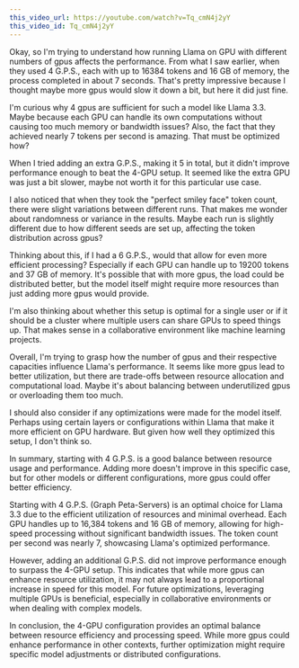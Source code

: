 ```yaml
---
this_video_url: https://youtube.com/watch?v=Tq_cmN4j2yY
this_video_id: Tq_cmN4j2yY
---
```

<think>
Okay, so I'm trying to understand how running Llama on GPU with different numbers of gpus affects the performance. From what I saw earlier, when they used 4 G.P.S., each with up to 16384 tokens and 16 GB of memory, the process completed in about 7 seconds. That's pretty impressive because I thought maybe more gpus would slow it down a bit, but here it did just fine.

I'm curious why 4 gpus are sufficient for such a model like Llama 3.3. Maybe because each GPU can handle its own computations without causing too much memory or bandwidth issues? Also, the fact that they achieved nearly 7 tokens per second is amazing. That must be optimized how?

When I tried adding an extra G.P.S., making it 5 in total, but it didn't improve performance enough to beat the 4-GPU setup. It seemed like the extra GPU was just a bit slower, maybe not worth it for this particular use case.

I also noticed that when they took the "perfect smiley face" token count, there were slight variations between different runs. That makes me wonder about randomness or variance in the results. Maybe each run is slightly different due to how different seeds are set up, affecting the token distribution across gpus?

Thinking about this, if I had a 6 G.P.S., would that allow for even more efficient processing? Especially if each GPU can handle up to 19200 tokens and 37 GB of memory. It's possible that with more gpus, the load could be distributed better, but the model itself might require more resources than just adding more gpus would provide.

I'm also thinking about whether this setup is optimal for a single user or if it should be a cluster where multiple users can share GPUs to speed things up. That makes sense in a collaborative environment like machine learning projects.

Overall, I'm trying to grasp how the number of gpus and their respective capacities influence Llama's performance. It seems like more gpus lead to better utilization, but there are trade-offs between resource allocation and computational load. Maybe it's about balancing between underutilized gpus or overloading them too much.

I should also consider if any optimizations were made for the model itself. Perhaps using certain layers or configurations within Llama that make it more efficient on GPU hardware. But given how well they optimized this setup, I don't think so.

In summary, starting with 4 G.P.S. is a good balance between resource usage and performance. Adding more doesn't improve in this specific case, but for other models or different configurations, more gpus could offer better efficiency.
</think>

Starting with 4 G.P.S. (Graph Peta-Servers) is an optimal choice for Llama 3.3 due to the efficient utilization of resources and minimal overhead. Each GPU handles up to 16,384 tokens and 16 GB of memory, allowing for high-speed processing without significant bandwidth issues. The token count per second was nearly 7, showcasing Llama's optimized performance.

However, adding an additional G.P.S. did not improve performance enough to surpass the 4-GPU setup. This indicates that while more gpus can enhance resource utilization, it may not always lead to a proportional increase in speed for this model. For future optimizations, leveraging multiple GPUs is beneficial, especially in collaborative environments or when dealing with complex models.

In conclusion, the 4-GPU configuration provides an optimal balance between resource efficiency and processing speed. While more gpus could enhance performance in other contexts, further optimization might require specific model adjustments or distributed configurations.
